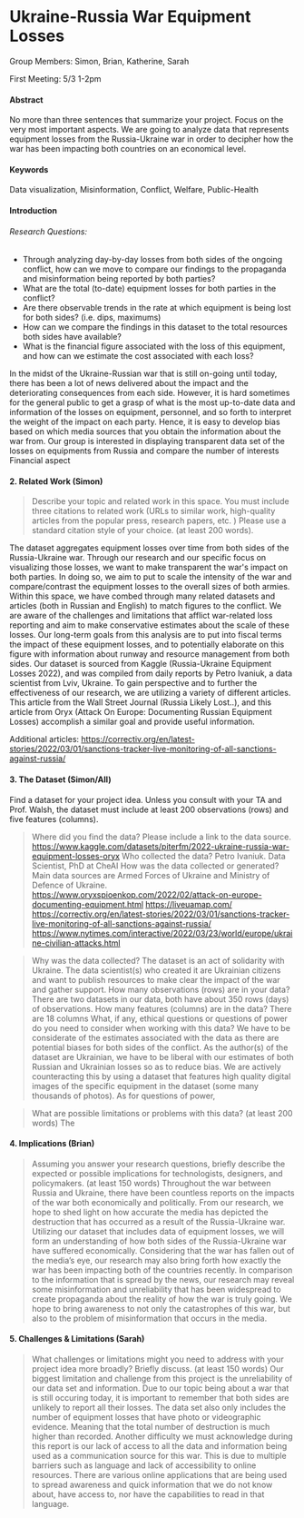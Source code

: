 # Ukraine-Russia War Equipment Losses
Group Members: Simon, Brian, Katherine, Sarah

First Meeting: 5/3 1-2pm

#### Abstract
No more than three sentences that summarize your project. Focus on the very most important aspects. 
We are going to analyze data that represents equipment losses from the Russia-Ukraine war in order to decipher how the war has been impacting both countries on an economical level. 

#### Keywords
Data visualization, Misinformation, Conflict, Welfare, Public-Health

#### Introduction
###### Research Questions:

* Through analyzing day-by-day losses from both sides of the ongoing conflict, how can we move to compare our findings to the propaganda and misinformation being reported by both parties?
* What are the total (to-date) equipment losses for both parties in the conflict?
* Are there observable trends in the rate at which equipment is being lost for both sides? (i.e. dips, maximums) 
* How can we compare the findings in this dataset to the total resources both sides have available?
* What is the financial figure associated with the loss of this equipment, and how can we estimate the cost associated with each loss?

In the midst of the Ukraine-Russian war that is still on-going until today, there has been a lot of news delivered about the impact and the deteriorating consequences from each side. However, it is hard sometimes for the general public to get a grasp of what is the most up-to-date data and information of the losses on equipment, personnel, and so forth to interpret the weight of the impact on each party. Hence, it is easy to develop bias based on which media sources that you obtain the information about the war from. Our group is interested in displaying transparent data set of the losses on equipments from Russia and compare the number of interests 
Financial aspect

#### 2. Related Work  (Simon)
> Describe your topic and related work in this space. You must include three citations to related work (URLs to similar work, high-quality articles from the popular press, research papers, etc. ) Please use a standard citation style of your choice. (at least 200 words).

The dataset aggregates equipment losses over time from both sides of the Russia-Ukraine war. Through our research and our specific focus on visualizing those losses, we want to make transparent the war's impact on both parties. In doing so, we aim to put to scale the intensity of the war and compare/contrast the equipment losses to the overall sizes of both armies. Within this space, we have combed through many related datasets and articles (both in Russian and English) to match figures to the conflict. We are aware of the challenges and limitations that afflict war-related loss reporting and aim to make conservative estimates about the scale of these losses. Our long-term goals from this analysis are to put into fiscal terms the impact of these equipment losses, and to potentially elaborate on this figure with information about runway and resource management from both sides. Our dataset is sourced from Kaggle (Russia-Ukraine Equipment Losses 2022), and was compiled from daily reports by Petro Ivaniuk, a data scientist from Lviv, Ukraine. To gain perspective and to further the effectiveness of our research, we are utilizing a variety of different articles. This article from the Wall Street Journal (Russia Likely Lost..), and this article from Oryx (Attack On Europe: Documenting Russian Equipment Losses) accomplish a similar goal and provide useful information.

Additional articles:
https://correctiv.org/en/latest-stories/2022/03/01/sanctions-tracker-live-monitoring-of-all-sanctions-against-russia/


#### 3. The Dataset (Simon/All)
Find a dataset for your project idea. Unless you consult with your TA and Prof. Walsh, the dataset must include at least 200 observations (rows) and five features (columns).


> Where did you find the data? Please include a link to the data source.
https://www.kaggle.com/datasets/piterfm/2022-ukraine-russia-war-equipment-losses-oryx
> Who collected the data?
Petro Ivaniuk. Data Scientist, PhD at CheAI
> How was the data collected or generated?
Main data sources are Armed Forces of Ukraine and Ministry of Defence of Ukraine. https://www.oryxspioenkop.com/2022/02/attack-on-europe-documenting-equipment.html
https://liveuamap.com/
https://correctiv.org/en/latest-stories/2022/03/01/sanctions-tracker-live-monitoring-of-all-sanctions-against-russia/
https://www.nytimes.com/interactive/2022/03/23/world/europe/ukraine-civilian-attacks.html

> Why was the data collected?
The dataset is an act of solidarity with Ukraine. The data scientist(s) who created it are Ukrainian citizens and want to publish resources to make clear the impact of the war and gather support.
> How many observations (rows) are in your data?
There are two datasets in our data, both have about 350 rows (days) of observations.
> How many features (columns) are in the data?
There are 18 columns
> What, if any, ethical questions or questions of power do you need to consider when working with this data?
We have to be considerate of the estimates associated with the data as there are potential biases for both sides of the conflict. As the author(s) of the dataset are Ukrainian, we have to be liberal with our estimates of both Russian and Ukrainian losses so as to reduce bias. We are actively counteracting this by using a dataset that features high quality digital images of the specific equipment in the dataset (some many thousands of photos). As for questions of power, 


> What are possible limitations or problems with this data? (at least 200 words)
The 

#### 4. Implications (Brian)
> Assuming you answer your research questions, briefly describe the expected or possible implications for technologists, designers, and policymakers. (at least 150 words)
	Throughout the war between Russia and Ukraine, there have been countless reports on the impacts of the war both economically and politically. From our research, we hope to shed light on how accurate the media has depicted the destruction that has occurred as a result of the Russia-Ukraine war. Utilizing our dataset that includes data of equipment losses, we will form an understanding of how both sides of the Russia-Ukraine war have suffered economically. Considering that the war has fallen out of the media’s eye, our research may also bring forth how exactly the war has been impacting both of the countries recently. In comparison to the information that is spread by the news, our research may reveal some misinformation and unreliability that has been widespread to create propaganda about the reality of how the war is truly going. We hope to bring awareness to not only the catastrophes of this war, but also to the problem of misinformation that occurs in the media. 




#### 5. Challenges & Limitations  (Sarah)
> What challenges or limitations might you need to address with your project idea more broadly? Briefly discuss. (at least 150 words) 
Our biggest limitation and challenge from this project is the unreliability of our data set and information. Due to our topic being about a war that is still occuring today, it is important to remember that both sides are unlikely to report all their losses. The data set also only includes the number of equipment losses that have photo or videographic evidence. Meaning that the total number of destruction is much higher than recorded. Another difficulty we must acknowledge during this report is our lack of access to all the data and information being used as a communication source for this war. This is due to multiple barriers such as language and lack of accessibility to online resources. There are various online applications that are being used to spread awareness and quick information that we do not know about, have access to, nor have the capabilities to read in that language.

